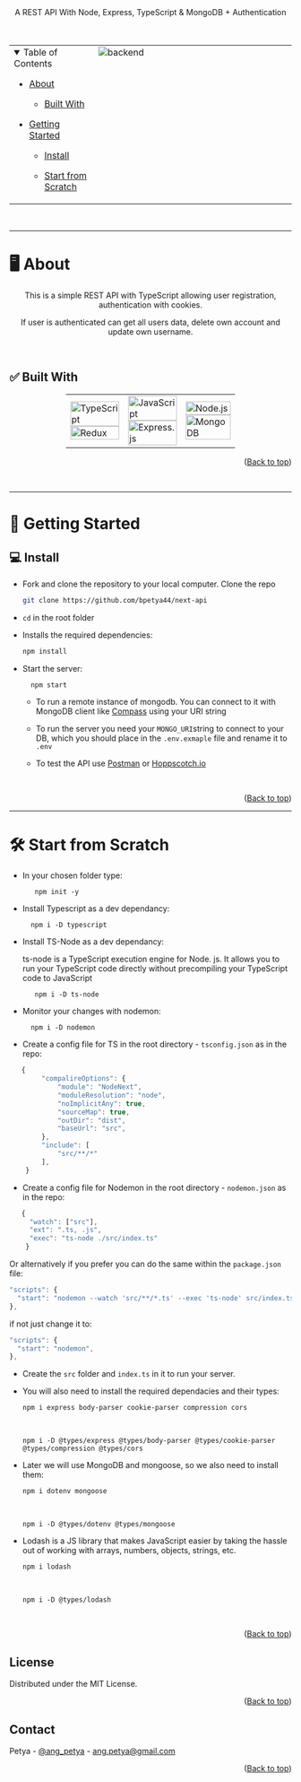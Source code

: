 <div align="center">
  A REST API With Node, Express, TypeScript & MongoDB + Authentication
  <br/>
</div>

<br/>
<br/>

<div align="center" id="top">
<table>
  <tr>
    <td align="top" style="width:30%">
      <details open="open">
  <summary>Table of Contents</summary>

- [About](#-about)
  - [Built With](#-built-with)
- [Getting Started](#-getting-started)

  - [Install](#-install)
  - [Start from Scratch](#-install)

    </details>
      </td>
      <td valign="top" style="width:70%"><img src="docs/images/" alt="backend"/></td>
    </tr>
  </table>
  </div>

<br>
<hr>

# 🖥️ About

<div align="center">
This is a simple REST API with TypeScript allowing user registration, authentication with cookies.

If user is authenticated can get all users data, delete own account and update own username.

</div>

<br/>

## ✅ Built With

<div style="width:60%;margin:0 auto;" align="center">
  <table>
    <tr>
      <td valign="center">
      <img width="100%" title="TS-Node" src="https://img.shields.io/badge/ts--node-3178C6?style=for-the-badge&logo=ts-node&logoColor=white" alt="TypeScript"/>
      <img width="100%" title="Redux" src="https://img.shields.io/badge/Redux-593D88?style=for-the-badge&logo=redux&logoColor=white" alt="Redux"/>
      </td>
      <td valign="center">  
      <img width="100%" title="JavaScript" src="https://img.shields.io/badge/JavaScript-F7DF1E?style=for-the-badge&logo=JavaScript&logoColor=white" alt="JavaScript"/>
       <img width="100%" title="Express" src="https://img.shields.io/badge/Express.js-404D59?style=for-the-badge" alt="Express.js"/>
      </td>
      <td valign="center">
       <img width="100%" title="Node.js" src="https://img.shields.io/badge/Node.js-90c53f?style=for-the-badge&logo=node.js&logoColor=white" alt="Node.js"/>
       <img width="100%" title="MongoDB" src="https://img.shields.io/badge/MongoDB-4EA94B?style=for-the-badge&logo=mongodb&logoColor=white" alt="MongoDB"/>
      </td>
    </tr>
  </table>
</div>

<p align="right">(<a href="#top">Back to top</a>)</p>

<br>

<hr>

# 🚀 Getting Started

## 💻 Install

- Fork and clone the repository to your local computer.
  Clone the repo

  ```sh
  git clone https://github.com/bpetya44/next-api
  ```

- `cd` in the root folder

- Installs the required dependencies:

  ```sh
  npm install
  ```

- Start the server:

  ```sh
    npm start
  ```

  - To run a remote instance of mongodb. You can connect to it with MongoDB client like [Compass](https://www.mongodb.com/products/compass) using your URI string

  - To run the server you need your `MONGO_URI`string to connect to your DB, which you should place in the `.env.exmaple` file and rename it to `.env`

  - To test the API use [Postman](https://www.postman.com/) or [Hoppscotch.io](https://hoppscotch.io/)

<br>

<p align="right">(<a href="#top">Back to top</a>)</p>

<hr>

# 🛠️ Start from Scratch

- In your chosen folder type:

         npm init -y

- Install Typescript as a dev dependancy:

        npm i -D typescript

- Install TS-Node as a dev dependancy:

  ts-node is a TypeScript execution engine for Node. js. It allows you to run your TypeScript code directly without precompiling your TypeScript code to JavaScript

         npm i -D ts-node

- Monitor your changes with nodemon:

        npm i -D nodemon

- Create a config file for TS in the root directory - `tsconfig.json` as in the repo:

```js
   {
        "compalireOptions": {
            "module": "NodeNext",
            "moduleResolution": "node",
            "noImplicitAny": true,
            "sourceMap": true,
            "outDir": "dist",
            "baseUrl": "src",
        },
        "include": [
            "src/**/*"
        ],
    }
```

- Create a config file for Nodemon in the root directory - `nodemon.json` as in the repo:

```js
   {
     "watch": ["src"],
     "ext": ".ts, .js",
     "exec": "ts-node ./src/index.ts"
    }
```

Or alternatively if you prefer you can do the same within the `package.json` file:

```js
"scripts": {
  "start": "nodemon --watch 'src/**/*.ts' --exec 'ts-node' src/index.ts",
},
```

if not just change it to:

```js
"scripts": {
  "start": "nodemon",
},
```

- Create the `src` folder and `index.ts` in it to run your server.

- You will also need to install the required dependacies and their types:

      npm i express body-parser cookie-parser compression cors

  <br>
          
      npm i -D @types/express @types/body-parser @types/cookie-parser @types/compression @types/cors

- Later we will use MongoDB and mongoose, so we also need to install them:

      npm i dotenv mongoose

  <br>

      npm i -D @types/dotenv @types/mongoose

- Lodash is a JS library that makes JavaScript easier by taking the hassle out of working with arrays, numbers, objects, strings, etc.

      npm i lodash

  <br>

      npm i -D @types/lodash

<br>

<p align="right">(<a href="#top">Back to top</a>)</p>

<!-- LICENSE -->

## License

Distributed under the MIT License.

<p align="right">(<a href="#top">Back to top</a>)</p>

<!-- CONTACT -->

## Contact

Petya - [@ang_petya](https://twitter.com/ang_petya) - ang.petya@gmail.com

<p align="right">(<a href="#top">Back to top</a>)</p>
